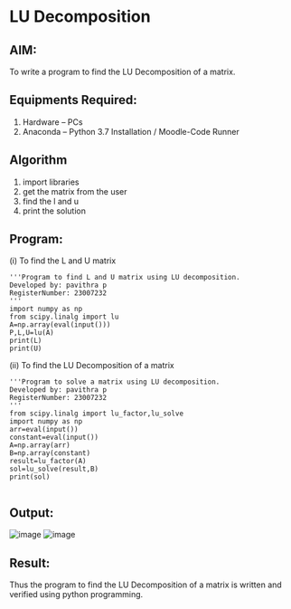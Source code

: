 # LU Decomposition 

## AIM:
To write a program to find the LU Decomposition of a matrix.

## Equipments Required:
1. Hardware – PCs
2. Anaconda – Python 3.7 Installation / Moodle-Code Runner

## Algorithm
1. import libraries
2. get the matrix from the user
3. find the l and u
4. print the solution

## Program:
(i) To find the L and U matrix
```
'''Program to find L and U matrix using LU decomposition.
Developed by: pavithra p
RegisterNumber: 23007232
'''
import numpy as np
from scipy.linalg import lu
A=np.array(eval(input()))
P,L,U=lu(A)
print(L)
print(U)
```
(ii) To find the LU Decomposition of a matrix
```
'''Program to solve a matrix using LU decomposition.
Developed by: pavithra p
RegisterNumber: 23007232
'''
from scipy.linalg import lu_factor,lu_solve
import numpy as np
arr=eval(input())
constant=eval(input())
A=np.array(arr)
B=np.array(constant)
result=lu_factor(A)
sol=lu_solve(result,B)
print(sol)


```

## Output:
![image](https://github.com/23007232/LU-Decomposition/assets/139115574/14704c2c-8b61-4e0f-858d-099abda87e4b)
![image](https://github.com/23007232/LU-Decomposition/assets/139115574/55a363e9-2e3f-4cdd-a03e-408aa071778b)


## Result:
Thus the program to find the LU Decomposition of a matrix is written and verified using python programming.

